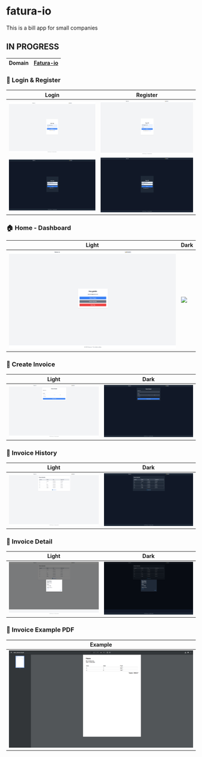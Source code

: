 # fatura-io
This is a bill app for small companies
## IN PROGRESS
|Domain   |   [Fatura-io](https://chemieai.github.io/fatura-io/)   |
|------- |------------------------------------------------ |


### 🔐 Login & Register

| Login                                         | Register                                         |
| --------------------------------------------- | ------------------------------------------------ |
| ![](./screenshots/Login-light.png)            | ![](./screenshots/Register-light.png)            |
| ![](./screenshots/Login-dark.png)             | ![](./screenshots/Register-dark.png)             |


### 🏠 Home - Dashboard

| Light                                      | Dark                                            |
| ------------------------------------------ | ----------------------------------------------- |
| ![](./screenshots/dashboard-light.png)     | ![](./public/screenshots/dashboard-dark.png)    |


### 🧾 Create Invoice

| Light                                         | Dark                                               |
| --------------------------------------------- | -------------------------------------------------- |
| ![](./screenshots/createInvoice-light.png)    | ![](./screenshots/createInvoice-dark.png)          |


### 🧾 Invoice History

| Light                                         | Dark                                               |
| --------------------------------------------- | -------------------------------------------------- |
| ![](./screenshots/invoiceHistory-light.png)   | ![](./screenshots/invoiceHistory-dark.png)         |



### 🧾 Invoice Detail

| Light                                         | Dark                                               |
| --------------------------------------------- | -------------------------------------------------- |
| ![](./screenshots/invoiceDetail-light.png)    | ![](./screenshots/invoiceDetail-dark.png)          |



### 🧾 Invoice Example PDF 

| Example					|
| --------------------------------------------- |
| ![](./screenshots/exampleInvoicePdf.png)    |


